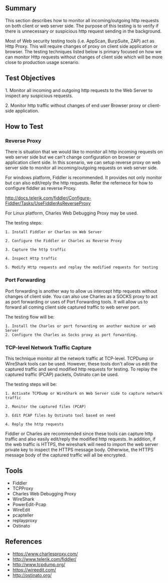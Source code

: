 ## Summary

This section describes how to monitor all incoming/outgoing http
requests on both client or web server side. The purpose of this testing
is to verify if there is unnecessary or suspicious http request sending
in the background.

Most of Web security testing tools (i.e. AppScan, BurpSuite, ZAP) act as
Http Proxy. This will require changes of proxy on client side
application or browser. The testing techniques listed below is primary
focused on how we can monitor Http requests without changes of client
side which will be more close to production usage scenario.

## Test Objectives

1\. Monitor all incoming and outgoing http requests to the Web Server to
inspect any suspicious requests.

2\. Monitor http traffic without changes of end user Browser proxy or
client-side application.

## How to Test

### Reverse Proxy

There is situation that we would like to monitor all http incoming
requests on web server side but we can't change configuration on browser
or application client side. In this scenario, we can setup reverse proxy
on web server side to monitor all incoming/outgoing requests on web
server side.

For windows platform, Fiddler is recommended. It provides not only
monitor but can also edit/reply the http requests. Refer the refernece
for how to configure fiddler as reverse Proxy.

<http://docs.telerik.com/fiddler/Configure-Fiddler/Tasks/UseFiddlerAsReverseProxy>

For Linux platform, Charles Web Debugging Proxy may be used.

The testing steps:

    1. Install Fiddler or Charles on Web Server

    2. Configure the Fiddler or Charles as Reverse Proxy

    3. Capture the http traffic

    4. Inspect Http traffic

    5. Modify Http requests and replay the modified requests for testing

### Port Forwarding

Port forwarding is another way to allow us intercept http requests
without changes of client side. You can also use Charles as a SOCKS
proxy to act as port forwarding or uses of Port Forwarding tools. It
will allow us to forward all coming client side captured traffic to web
server port.

The testing flow will be:

    1. Install the Charles or port forwarding on another machine or web Server
    2. Configure the Charles as Socks proxy as port forwarding.

### TCP-level Network Traffic Capture

This technique monitor all the network traffic at TCP-level. TCPDump or
WireShark tools can be used. However, these tools don't allow us edit
the captured traffic and send modified http requests for testing. To
replay the captured traffic (PCAP) packets, Ostinato can be used.

The testing steps will be:

    1. Activate TCPDump or WireShark on Web Server side to capture network traffic

    2. Monitor the captured files (PCAP)

    3. Edit PCAP files by Ostinato tool based on need

    4. Reply the http requests

Fiddler or Charles are recommended since these tools can capture http
traffic and also easily edit/reply the modified http requests. In
addition, if the web traffic is HTTPS, the wireshark will need to import
the web server private key to inspect the HTTPS message body. Otherwise,
the HTTPS message body of the captured traffic will all be encrypted.

## Tools

  - Fiddler
  - TCPProxy
  - Charles Web Debugging Proxy
  - WireShark
  - PowerEdit-Pcap
  - WireEdit
  - pcapteller
  - replayproxy
  - Ostinato

## References

  - <https://www.charlesproxy.com/>
  - <http://www.telerik.com/fiddler/>
  - <http://www.tcpdump.org/>
  - <https://wireedit.com/>
  - <http://ostinato.org/>